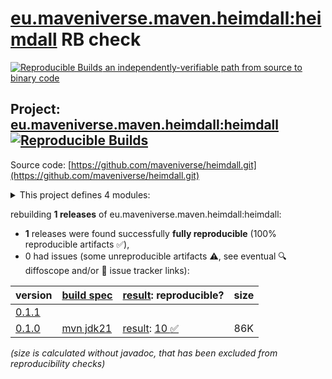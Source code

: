 [eu.maveniverse.maven.heimdall:heimdall](https://central.sonatype.com/artifact/eu.maveniverse.maven.heimdall/heimdall/versions) RB check
=======

[![Reproducible Builds](https://reproducible-builds.org/images/logos/rb.svg) an independently-verifiable path from source to binary code](https://reproducible-builds.org/)

## Project: [eu.maveniverse.maven.heimdall:heimdall](https://central.sonatype.com/artifact/eu.maveniverse.maven.heimdall/heimdall/versions) [![Reproducible Builds](https://img.shields.io/endpoint?url=https://raw.githubusercontent.com/jvm-repo-rebuild/reproducible-central/master/content/eu/maveniverse/maven/heimdall/badge.json)](https://github.com/jvm-repo-rebuild/reproducible-central/blob/master/content/eu/maveniverse/maven/heimdall/README.md)

Source code: [https://github.com/maveniverse/heimdall.git](https://github.com/maveniverse/heimdall.git)

<details><summary>This project defines 4 modules:</summary>

* [eu.maveniverse.maven.heimdall:core](https://central.sonatype.com/artifact/eu.maveniverse.maven.heimdall/core/overview)
* [eu.maveniverse.maven.heimdall:extension3](https://central.sonatype.com/artifact/eu.maveniverse.maven.heimdall/extension3/overview)
* [eu.maveniverse.maven.heimdall:extension4](https://central.sonatype.com/artifact/eu.maveniverse.maven.heimdall/extension4/overview)
* [eu.maveniverse.maven.heimdall:heimdall](https://central.sonatype.com/artifact/eu.maveniverse.maven.heimdall/heimdall/overview)
</details>

rebuilding **1 releases** of eu.maveniverse.maven.heimdall:heimdall:
- **1** releases were found successfully **fully reproducible** (100% reproducible artifacts :white_check_mark:),
- 0 had issues (some unreproducible artifacts :warning:, see eventual :mag: diffoscope and/or :memo: issue tracker links):

| version | [build spec](/BUILDSPEC.md) | [result](https://reproducible-builds.org/docs/jvm/): reproducible? | size |
| -- | --------- | ------ | -- |
| [0.1.1](https://central.sonatype.com/artifact/eu.maveniverse.maven.heimdall/heimdall/0.1.1/pom) | | | |
| [0.1.0](https://central.sonatype.com/artifact/eu.maveniverse.maven.heimdall/heimdall/0.1.0/pom) | [mvn jdk21](heimdall-0.1.0.buildspec) | [result](heimdall-0.1.0.buildinfo): [10 :white_check_mark: ](heimdall-0.1.0.buildcompare) | 86K |

<i>(size is calculated without javadoc, that has been excluded from reproducibility checks)</i>
